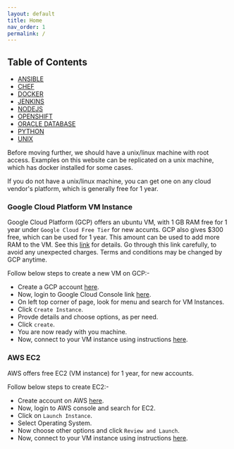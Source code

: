 ```yaml
---
layout: default
title: Home
nav_order: 1
permalink: /
---
```


## Table of Contents

- [ANSIBLE](ansible)
- [CHEF](chef)
- [DOCKER](docker)
- [JENKINS](jenkins)
- [NODEJS](nodejs)
- [OPENSHIFT](openshift)
- [ORACLE DATABASE](oracle-database)
- [PYTHON](python)
- [UNIX](unix-shell)

Before moving further, we should have a unix/linux machine with root access. Examples on this website can be replicated on a unix machine, which has docker installed for some cases.

If you do not have a unix/linux machine, you can get one on any cloud vendor's platform, which is generally free for 1 year.

### Google Cloud Platform VM Instance

Google Cloud Platform (GCP) offers an ubuntu VM, with 1 GB RAM free for 1 year under `Google Cloud Free Tier` for new accunts. GCP also gives $300 free, which can be used for 1 year. This amount can be used to add more RAM to the VM. See this [link](https://cloud.google.com/free/docs/gcp-free-tier) for details. Go through this link carefully, to avoid any unexpected charges. Terms and conditions may be changed by GCP anytime.

Follow below steps to create a new VM on GCP:-

- Create a GCP account [here](https://accounts.google.com/signin).
- Now, login to Google Cloud Console link [here](https://console.cloud.google.com/).
- On left top corner of page, look for menu and search for VM Instances.
- Click `Create Instance`.
- Provde details and choose options, as per need.
- Click `create`.
- You are now ready with you machine.
- Now, connect to your VM instance using instructions [here](https://cloud.google.com/compute/docs/instances/connecting-to-instance).

### AWS EC2

AWS offers free EC2 (VM instance) for 1 year, for new accounts.

Follow below steps to create EC2:-

- Create account on AWS [here](https://aws.amazon.com/console/).
- Now, login to AWS console and search for EC2.
- Click on `Launch Instance`.
- Select Operating System.
- Now choose other options and click `Review and Launch`.
- Now, connect to your VM instance using instructions [here](https://docs.aws.amazon.com/AWSEC2/latest/UserGuide/Connect-using-EC2-Instance-Connect.html).
